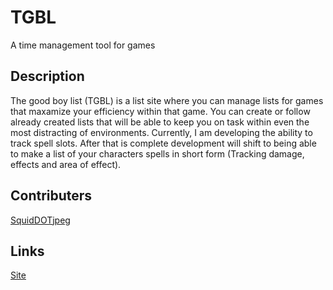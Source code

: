 # TGBL
A time management tool for games

## Description
The good boy list (TGBL) is a list site where you can manage lists for games that maxamize your efficiency within that game. You can create or follow already created lists that will be able to keep you on task within even the most distracting of environments. Currently, I am developing the ability to track spell slots. After that is complete development will shift to being able to make a list of your characters spells in short form (Tracking damage, effects and area of effect).

## Contributers
[SquidDOTjpeg](https://github.com/SquidDOTjpeg)

## Links
[Site](https://thegoodboylist.herokuapp.com/)
